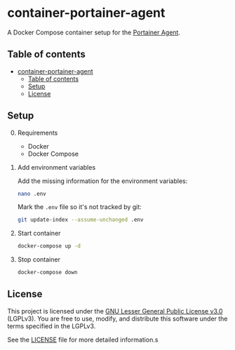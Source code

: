 # container-portainer-agent

A Docker Compose container setup for the [Portainer Agent](https://github.com/portainer/agent).

## Table of contents

- [container-portainer-agent](#container-portainer-agent)
  - [Table of contents](#table-of-contents)
  - [Setup](#setup)
  - [License](#license)

## Setup

0. Requirements

   - Docker
   - Docker Compose

1. Add environment variables

    Add the missing information for the environment variables:

    ```bash
    nano .env
    ```

    Mark the `.env` file so it's not tracked by git:

    ```bash
    git update-index --assume-unchanged .env
    ```

2. Start container

    ```bash
    docker-compose up -d
    ````

3. Stop container

    ```bash
    docker-compose down
    ```

## License

This project is licensed under the [GNU Lesser General Public License v3.0](https://www.gnu.org/licenses/lgpl-3.0.html) (LGPLv3). You are free to use, modify, and distribute this software under the terms specified in the LGPLv3.

See the [LICENSE](./LICENSE) file for more detailed information.s